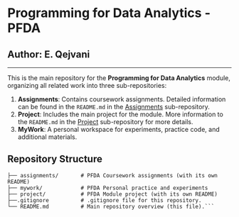 # Programming for Data Analytics - PFDA

## Author: E. Qejvani
***

This is the main repository for the **Programming for Data Analytics** module, organizing all related work into three sub-repositories:

1. **Assignments**: Contains coursework assignments. Detailed information can be found in the `README.md` in the [Assignments](./assignments) sub-repository.
2. **Project**: Includes the main project for the module. More information to the `README.md` in the [Project](./project) sub-repository for more details.
3. **MyWork**: A personal workspace for experiments, practice code, and additional materials.

## Repository Structure

```ProgrammingForDataAnalytics/
├── assignments/       # PFDA Coursework assignments (with its own README)
├── mywork/            # PFDA Personal practice and experiments
├── project/           # PFDA Module project (with its own README)
├──.gitignore          # .gitignore file for this repository.
└── README.md          # Main repository overview (this file).```